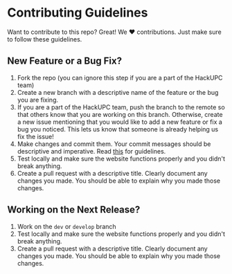 # Contributing Guidelines

Want to contribute to this repo? Great! We :heart: contributions. Just make sure to follow these guidelines.

## New Feature or a Bug Fix?

1. Fork the repo (you can ignore this step if you are a part of the HackUPC team)
2. Create a new branch with a descriptive name of the feature or the bug you are fixing.
3. If you are a part of the HackUPC team, push the branch to the remote so that others know that you are working on this branch. Otherwise, create a new issue mentioning that you would like to add a new feature or fix a bug you noticed. This lets us know that someone is already helping us fix the issue!
4. Make changes and commit them. Your commit messages should be descriptive and imperative. Read [this](http://who-t.blogspot.com/2009/12/on-commit-messages.html) for guidelines.
5. Test locally and make sure the website functions properly and you didn't break anything.
6. Create a pull request with a descriptive title. Clearly document any changes you made. You should be able to explain why you made those changes.

## Working on the Next Release?

1. Work on the `dev` or `develop` branch
2. Test locally and make sure the website functions properly and you didn't break anything.
3. Create a pull request with a descriptive title. Clearly document any changes you made. You should be able to explain why you made those changes.
